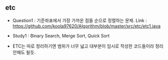  ## etc
 - Question1 : 기준좌표에서 가장 가까운 점들 순으로 정렬하는 문제.
 Link : https://github.com/koola97620/Algorithm/blob/master/src/etc/etc1.java

 - Study1 : Binary Search, Merge Sort, Quick Sort

 - ETC는 따로 정리하기엔 범위가 너무 넓고 대부분이 임시로 작성한 코드들이라 정리 안해도 될듯.